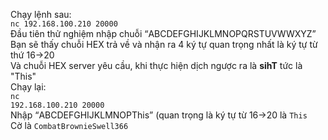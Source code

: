 Chạy lệnh sau: <br/>
<code>nc 192.168.100.210 20000</code><br/>
Đầu tiên thử nghiệm nhập chuỗi <q>ABCDEFGHIJKLMNOPQRSTUVWWXYZ</q><br/>
Bạn sẽ thấy chuỗi HEX trả về và nhận ra 4 ký tự quan trọng nhất là ký tự từ thứ 16->20<br/>
Và chuỗi HEX server yêu cầu, khi thực hiện dịch ngược ra là <strong>sihT</strong> tức là "This"<br/>
Chạy lại: <br/>
<code>nc 192.168.100.210 20000</code><br/>
Nhập <q>ABCDEFGHIJKLMNOPThis</q> (quan trọng là ký tự từ 16->20 là <code>This</code><br/>
Cờ là <code>CombatBrownieSwell366</code>
